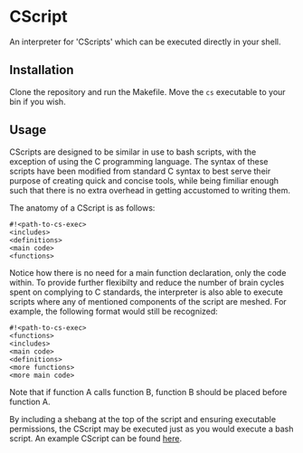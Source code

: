 # CScript

An interpreter for 'CScripts' which can be executed directly in your shell.

## Installation

Clone the repository and run the Makefile. Move the `cs` executable to your bin if you wish.

## Usage

CScripts are designed to be similar in use to bash scripts, with the exception of using the C programming language. The syntax of these scripts have been modified from standard C syntax to best serve their purpose of creating quick and concise tools, while being fimiliar enough such that there is no extra overhead in getting accustomed to writing them. 

The anatomy of a CScript is as follows:

```
#!<path-to-cs-exec>
<includes>
<definitions>
<main code>
<functions>
```

Notice how there is no need for a main function declaration, only the code within. To provide further flexibilty and reduce the number of brain cycles spent on complying to C standards, the interpreter is also able to execute scripts where any of mentioned components of the script are meshed. For example, the following format would still be recognized:

```
#!<path-to-cs-exec>
<functions>
<includes>
<main code>
<definitions>
<more functions>
<more main code>
```

Note that if function A calls function B, function B should be placed before function A.  

By including a shebang at the top of the script and ensuring executable permissions, the CScript may be executed just as you would execute a bash script. An example CScript can be found [here](script_test).
